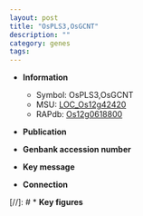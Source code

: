 ```yaml
---
layout: post
title: "OsPLS3,OsGCNT"
description: ""
category: genes
tags: 
---
```


* **Information**  
    + Symbol: OsPLS3,OsGCNT  
    + MSU: [LOC_Os12g42420](http://rice.uga.edu/cgi-bin/ORF_infopage.cgi?orf=LOC_Os12g42420)  
    + RAPdb: [Os12g0618800](http://rapdb.dna.affrc.go.jp/viewer/gbrowse_details/irgsp1?name=Os12g0618800)  

* **Publication**  

* **Genbank accession number**  

* **Key message**  

* **Connection**  

[//]: # * **Key figures**  



